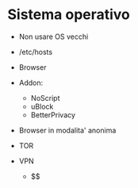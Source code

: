 # Sistema operativo #

* Non usare OS vecchi
* /etc/hosts

* Browser
* Addon:
  * NoScript
  * uBlock
  * BetterPrivacy
* Browser in modalita' anonima
* TOR
* VPN
  * $$

